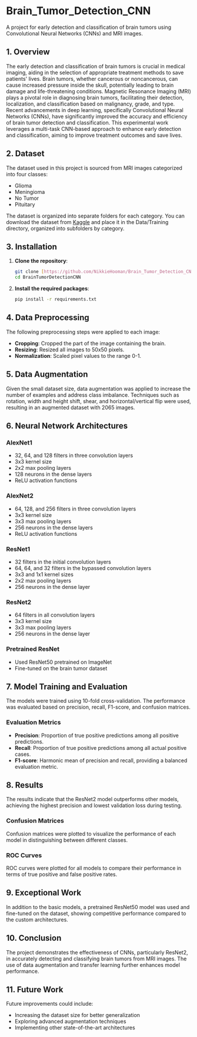 # Brain_Tumor_Detection_CNN
A project for early detection and classification of brain tumors using Convolutional Neural Networks (CNNs) and MRI images.


## 1. Overview

The early detection and classification of brain tumors is crucial in medical imaging, aiding in the selection of appropriate treatment methods to save patients' lives. Brain tumors, whether cancerous or noncancerous, can cause increased pressure inside the skull, potentially leading to brain damage and life-threatening conditions. Magnetic Resonance Imaging (MRI) plays a pivotal role in diagnosing brain tumors, facilitating their detection, localization, and classification based on malignancy, grade, and type. Recent advancements in deep learning, specifically Convolutional Neural Networks (CNNs), have significantly improved the accuracy and efficiency of brain tumor detection and classification. This experimental work leverages a multi-task CNN-based approach to enhance early detection and classification, aiming to improve treatment outcomes and save lives.

## 2. Dataset

The dataset used in this project is sourced from MRI images categorized into four classes:
- Glioma
- Meningioma
- No Tumor
- Pituitary

The dataset is organized into separate folders for each category. You can download the dataset from [Kaggle](https://www.kaggle.com/datasets/masoudnickparvar/brain-tumor-mri-dataset) and place it in the Data/Training directory, organized into subfolders by category.

## 3. Installation

1. **Clone the repository**:
   ```bash
   git clone [https://github.com/NikkieHooman/Brain_Tumor_Detection_CNN.git](https://github.com/NikkieHooman/Brain_Tumor_Detection_CNN/main/README.md)
   cd BrainTumorDetectionCNN
   ```

2. **Install the required packages**:
   ```bash
   pip install -r requirements.txt
   ```

## 4. Data Preprocessing

The following preprocessing steps were applied to each image:
- **Cropping**: Cropped the part of the image containing the brain.
- **Resizing**: Resized all images to 50x50 pixels.
- **Normalization**: Scaled pixel values to the range 0-1.

## 5. Data Augmentation

Given the small dataset size, data augmentation was applied to increase the number of examples and address class imbalance. Techniques such as rotation, width and height shift, shear, and horizontal/vertical flip were used, resulting in an augmented dataset with 2065 images.

## 6. Neural Network Architectures

### AlexNet1
- 32, 64, and 128 filters in three convolution layers
- 3x3 kernel size
- 2x2 max pooling layers
- 128 neurons in the dense layers
- ReLU activation functions

### AlexNet2
- 64, 128, and 256 filters in three convolution layers
- 3x3 kernel size
- 3x3 max pooling layers
- 256 neurons in the dense layers
- ReLU activation functions

### ResNet1
- 32 filters in the initial convolution layers
- 64, 64, and 32 filters in the bypassed convolution layers
- 3x3 and 1x1 kernel sizes
- 2x2 max pooling layers
- 256 neurons in the dense layer

### ResNet2
- 64 filters in all convolution layers
- 3x3 kernel size
- 3x3 max pooling layers
- 256 neurons in the dense layer

### Pretrained ResNet
- Used ResNet50 pretrained on ImageNet
- Fine-tuned on the brain tumor dataset

## 7. Model Training and Evaluation

The models were trained using 10-fold cross-validation. The performance was evaluated based on precision, recall, F1-score, and confusion matrices.

### Evaluation Metrics
- **Precision**: Proportion of true positive predictions among all positive predictions.
- **Recall**: Proportion of true positive predictions among all actual positive cases.
- **F1-score**: Harmonic mean of precision and recall, providing a balanced evaluation metric.

## 8. Results

The results indicate that the ResNet2 model outperforms other models, achieving the highest precision and lowest validation loss during testing.

### Confusion Matrices
Confusion matrices were plotted to visualize the performance of each model in distinguishing between different classes.

### ROC Curves
ROC curves were plotted for all models to compare their performance in terms of true positive and false positive rates.

## 9. Exceptional Work

In addition to the basic models, a pretrained ResNet50 model was used and fine-tuned on the dataset, showing competitive performance compared to the custom architectures.

## 10. Conclusion

The project demonstrates the effectiveness of CNNs, particularly ResNet2, in accurately detecting and classifying brain tumors from MRI images. The use of data augmentation and transfer learning further enhances model performance.

## 11. Future Work

Future improvements could include:
- Increasing the dataset size for better generalization
- Exploring advanced augmentation techniques
- Implementing other state-of-the-art architectures


